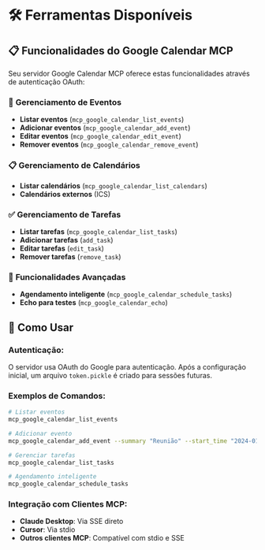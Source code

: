 # 🛠️ Ferramentas Disponíveis

## 📋 Funcionalidades do Google Calendar MCP

Seu servidor Google Calendar MCP oferece estas funcionalidades através de 
autenticação OAuth:

### 📅 **Gerenciamento de Eventos**
- **Listar eventos** (`mcp_google_calendar_list_events`)
- **Adicionar eventos** (`mcp_google_calendar_add_event`)
- **Editar eventos** (`mcp_google_calendar_edit_event`)
- **Remover eventos** (`mcp_google_calendar_remove_event`)

### 📋 **Gerenciamento de Calendários**
- **Listar calendários** (`mcp_google_calendar_list_calendars`)
- **Calendários externos** (ICS)

### ✅ **Gerenciamento de Tarefas**
- **Listar tarefas** (`mcp_google_calendar_list_tasks`)
- **Adicionar tarefas** (`add_task`)
- **Editar tarefas** (`edit_task`)
- **Remover tarefas** (`remove_task`)

### 🔄 **Funcionalidades Avançadas**
- **Agendamento inteligente** (`mcp_google_calendar_schedule_tasks`)
- **Echo para testes** (`mcp_google_calendar_echo`)

## 🎯 Como Usar

### Autenticação:
O servidor usa OAuth do Google para autenticação. Após a configuração inicial, 
um arquivo `token.pickle` é criado para sessões futuras.

### Exemplos de Comandos:
```bash
# Listar eventos
mcp_google_calendar_list_events

# Adicionar evento
mcp_google_calendar_add_event --summary "Reunião" --start_time "2024-01-15T10:00:00"

# Gerenciar tarefas
mcp_google_calendar_list_tasks

# Agendamento inteligente
mcp_google_calendar_schedule_tasks
```

### Integração com Clientes MCP:
- **Claude Desktop**: Via SSE direto
- **Cursor**: Via stdio
- **Outros clientes MCP**: Compatível com stdio e SSE
